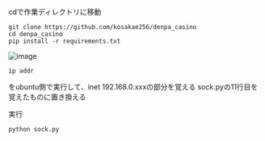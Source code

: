 cdで作業ディレクトリに移動
```
git clone https://github.com/kosakae256/denpa_casino
cd denpa_casino
pip install -r requirements.txt
```

![image](https://github.com/user-attachments/assets/3fd7d807-8d1f-41e9-a5eb-0b4fd2634871)

```
ip addr
```
をubuntu側で実行して、inet 192.168.0.xxxの部分を覚える
sock.pyの11行目を覚えたものに置き換える

実行
```
python sock.py
```
